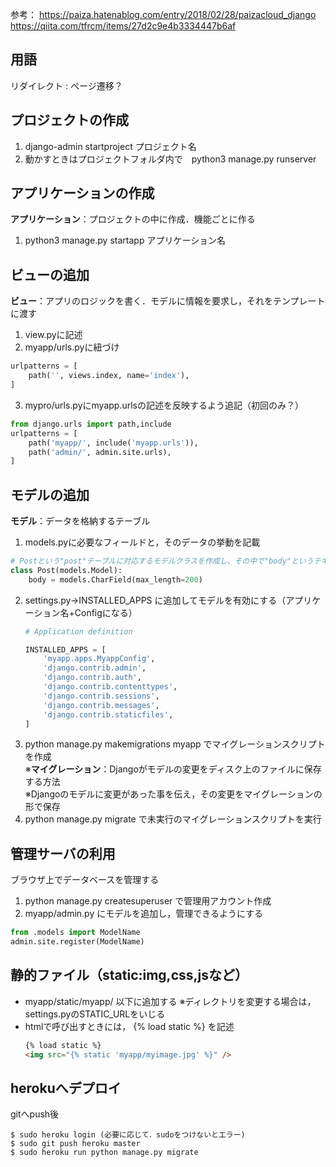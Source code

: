 
参考：
https://paiza.hatenablog.com/entry/2018/02/28/paizacloud_django
https://qiita.com/tfrcm/items/27d2c9e4b3334447b6af

## 用語
リダイレクト : ページ遷移？

## プロジェクトの作成
1. django-admin startproject プロジェクト名
2. 動かすときはプロジェクトフォルダ内で　python3 manage.py runserver

## アプリケーションの作成
**アプリケーション**：プロジェクトの中に作成．機能ごとに作る
1. python3 manage.py startapp アプリケーション名

## ビューの追加
**ビュー**：アプリのロジックを書く．モデルに情報を要求し，それをテンプレートに渡す  
1. view.pyに記述   
2. myapp/urls.pyに紐づけ  
  ```python
  urlpatterns = [
      path('', views.index, name='index'),
  ]
  ```
3. mypro/urls.pyにmyapp.urlsの記述を反映するよう追記（初回のみ？）  
  ```python
  from django.urls import path,include
  urlpatterns = [
      path('myapp/', include('myapp.urls')),
      path('admin/', admin.site.urls),
  ]
  ```

## モデルの追加
**モデル**：データを格納するテーブル  
1. models.pyに必要なフィールドと，そのデータの挙動を記載  
  ```python
  # Postという"post"テーブルに対応するモデルクラスを作成し、その中で"body"というテキストフィールドを作成
  class Post(models.Model):
      body = models.CharField(max_length=200)
  ```
2. settings.py→INSTALLED_APPS に追加してモデルを有効にする（アプリケーション名+Configになる）
    ```python
    # Application definition

    INSTALLED_APPS = [
        'myapp.apps.MyappConfig',
        'django.contrib.admin',
        'django.contrib.auth',
        'django.contrib.contenttypes',
        'django.contrib.sessions',
        'django.contrib.messages',
        'django.contrib.staticfiles',
    ]

    ```
3. python manage.py makemigrations myapp でマイグレーションスクリプトを作成  
    ※**マイグレーション**：Djangoがモデルの変更をディスク上のファイルに保存する方法  
    ※Djangoのモデルに変更があった事を伝え，その変更をマイグレーションの形で保存  
4. python manage.py migrate で未実行のマイグレーションスクリプトを実行  

## 管理サーバの利用
ブラウザ上でデータベースを管理する
1. python manage.py createsuperuser で管理用アカウント作成
2. myapp/admin.py にモデルを追加し，管理できるようにする
  ```python
  from .models import ModelName
  admin.site.register(ModelName)
  ```

## 静的ファイル（static:img,css,jsなど）
- myapp/static/myapp/ 以下に追加する
  ※ディレクトリを変更する場合は，settings.pyのSTATIC_URLをいじる
- htmlで呼び出すときには， {% load static %} を記述
  ```html
  {% load static %}
  <img src="{% static 'myapp/myimage.jpg' %}" />
  ```
## herokuへデプロイ
gitへpush後
```console
$ sudo heroku login (必要に応じて．sudoをつけないとエラー)
$ sudo git push heroku master
$ sudo heroku run python manage.py migrate
```
